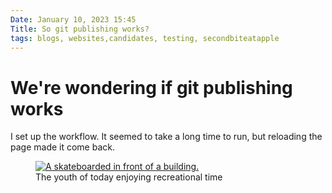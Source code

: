 ```yaml
---
Date: January 10, 2023 15:45
Title: So git publishing works? 
tags: blogs, websites,candidates, testing, secondbiteatapple
---
```


# We're wondering if git publishing works

I set up the workflow. It seemed to take a long time to run, but reloading the page made it come back. 

<figure>
<a href="https://pix.puddingtime.org/Downtown-Portland/i-CWktkFZ/A"><img src="https://photos.smugmug.com/Downtown-Portland/i-CWktkFZ/0/3b60e50f/L/DSCF0072-L.jpg" alt="A skateboarded in front of a building."></a>
  <figcaption>The youth of today enjoying recreational time</figcaption>
</figure>